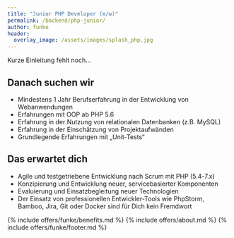 ```yaml
---
title: "Junior PHP Developer (m/w)"
permalink: /backend/php-junior/
author: funke
header:
  overlay_image: /assets/images/splash_php.jpg
---
```


Kurze Einleitung fehlt noch...

## Danach suchen wir

* Mindestens 1 Jahr Berufserfahrung in der Entwicklung von Webanwendungen
* Erfahrungen mit OOP ab PHP 5.6
* Erfahrung in der Nutzung von relationalen Datenbanken (z.B. MySQL)
* Erfahrung in der Einschätzung von Projektaufwänden
* Grundlegende Erfahrungen mit „Unit-Tests“

## Das erwartet dich

* Agile und testgetriebene Entwicklung nach Scrum mit PHP (5.4-7.x)
* Konzipierung und Entwicklung neuer, servicebasierter Komponenten
* Evaluierung und Einsatzbegleitung neuer Technologien
* Der Einsatz von professionellen Entwickler-Tools wie PhpStorm, Bamboo, Jira, Git oder Docker sind für Dich kein Fremdwort 

{% include offers/funke/benefits.md %}
{% include offers/about.md %}
{% include offers/funke/footer.md %}
